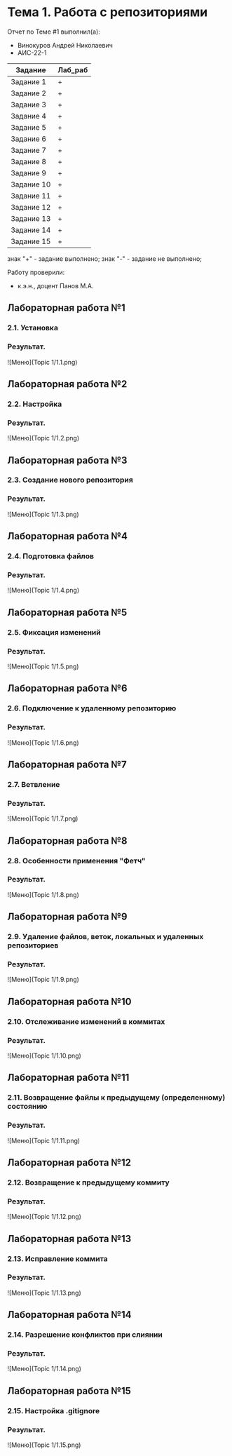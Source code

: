 # Тема 1. Работа с репозиториями
Отчет по Теме #1 выполнил(а):
- Винокуров Андрей Николаевич
- АИС-22-1

| Задание | Лаб_раб |
| ------ | ------ |
| Задание 1 | + |
| Задание 2 | + |
| Задание 3 | + |
| Задание 4 | + |
| Задание 5 | + |
| Задание 6 | + |
| Задание 7 | + |
| Задание 8 | + |
| Задание 9 | + |
| Задание 10 | + |
| Задание 11 | + |
| Задание 12 | + |
| Задание 13 | + |
| Задание 14 | + |
| Задание 15 | + |

знак "+" - задание выполнено; знак "-" - задание не выполнено;

Работу проверили:
- к.э.н., доцент Панов М.А.

## Лабораторная работа №1
### 2.1. Установка

### Результат.
![Меню](Topic 1/1.1.png)

## Лабораторная работа №2
### 2.2. Настройка

### Результат.
![Меню](Topic 1/1.2.png)

## Лабораторная работа №3
### 2.3. Создание нового репозитория

### Результат.
![Меню](Topic 1/1.3.png)
  
## Лабораторная работа №4
### 2.4. Подготовка файлов

### Результат.
![Меню](Topic 1/1.4.png)

## Лабораторная работа №5
### 2.5. Фиксация изменений

### Результат.
![Меню](Topic 1/1.5.png)

## Лабораторная работа №6
### 2.6. Подключение к удаленному репозиторию

### Результат.
![Меню](Topic 1/1.6.png)

## Лабораторная работа №7
### 2.7. Ветвление

### Результат.
![Меню](Topic 1/1.7.png)

## Лабораторная работа №8
### 2.8. Особенности применения "Фетч"

### Результат.
![Меню](Topic 1/1.8.png)

## Лабораторная работа №9
### 2.9. Удаление файлов, веток, локальных и удаленных репозиториев

### Результат.
![Меню](Topic 1/1.9.png)

## Лабораторная работа №10
### 2.10. Отслеживание изменений в коммитах

### Результат.
![Меню](Topic 1/1.10.png)

## Лабораторная работа №11
### 2.11. Возвращение файлы к предыдущему (определенному) состоянию

### Результат.
![Меню](Topic 1/1.11.png)
  
## Лабораторная работа №12
### 2.12. Возвращение к предыдущему коммиту

### Результат.
![Меню](Topic 1/1.12.png)
  
## Лабораторная работа №13
### 2.13. Исправление коммита

### Результат.
![Меню](Topic 1/1.13.png)
  
## Лабораторная работа №14
### 2.14. Разрешение конфликтов при слиянии

### Результат.
![Меню](Topic 1/1.14.png)
  
## Лабораторная работа №15
### 2.15. Настройка .gitignore

### Результат.
![Меню](Topic 1/1.15.png)
